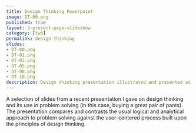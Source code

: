 ```yaml
---
title: Design Thinking Powerpoint
image: DT-00.png
published: true
layout: 3-project-page-slideshow
category: [two]
permalink: design-thinking
slides: 
- DT-00.png
- DT-01.png
- DT-03.png
- DT-05.png
- DT-08.png
- DT-10.png
description: Design thinking presentation illustrated and presented at Artist Trust in Seattle.
---
```

A selection of slides from a recent presentation I gave on design thinking and its use in problem solving (in this case, buying a great pair of pants). The presentation compares and contrasts the usual logical and analytical approach to problem solving against the user-centered process built upon the principles of design thinking.

